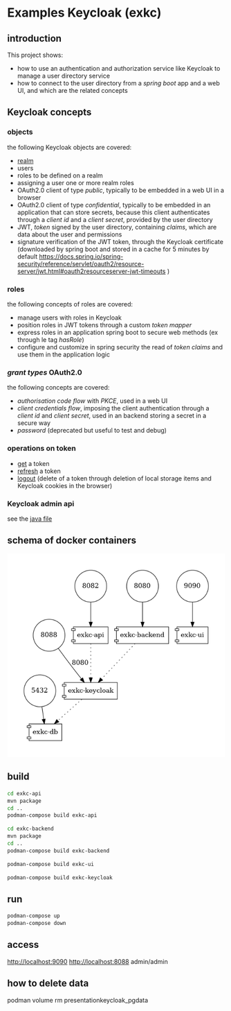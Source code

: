 # Examples Keycloak (exkc)

## introduction

This project shows:
* how to use an authentication and authorization service like Keycloak
to manage a user directory service
* how to connect to the user directory from a *spring boot* app and a web UI,
 and which are the related concepts

## Keycloak concepts

### objects

the following Keycloak objects are covered:

* [realm](exkc-keycloak/realm/exkc.json)
* users
* roles to be defined on a realm
* assigning a user one or more realm roles
* OAuth2.0 client of type *public*, typically to be embedded in a web UI in a browser
* OAuth2.0 client of type *confidential*, typically to be embedded in an application that can store secrets,
because this client authenticates through a *client id* and a *client secret*, provided by the user directory
* JWT, *token* signed by the user directory, containing *claims*, which are data about the user and permissions
* signature verification of the JWT token, through the Keycloak certificate 
 (downloaded by spring boot and stored in a cache for 5 minutes by default https://docs.spring.io/spring-security/reference/servlet/oauth2/resource-server/jwt.html#oauth2resourceserver-jwt-timeouts )

### roles

the following concepts of roles are covered:

* manage users with roles in Keycloak 
* position roles in JWT tokens through a custom *token mapper*
* express roles in an application spring boot to secure web methods (ex through le tag *hasRole*)
* configure and customize in spring security the read of *token claims* and use them in the application logic

### *grant types* OAuth2.0

the following concepts are covered:
* *authorisation code flow* with *PKCE*, used in a web UI
* *client credentials flow*, imposing the client authentication through a *client id* and *client secret*, 
  used in an backend storing a secret in a secure way
* *password* (deprecated but useful to test and debug)

### operations on token
* [get](exkc-ui/public/auth.js#L13) a token
* [refresh](exkc-ui/public/auth.js#L34) a token
* [logout](exkc-ui/public/auth.js#L54) (delete of a token through deletion of local storage items and Keycloak cookies in the browser)

### Keycloak admin api
see the [java file](exkc-backend/src/main/java/exkc/shared/api/keycloak/service/KeycloakClientService.java)

## schema of docker containers

![containers](topology.png "containers")

## build

```bash
cd exkc-api
mvn package
cd ..
podman-compose build exkc-api
```

```bash
cd exkc-backend
mvn package
cd ..
podman-compose build exkc-backend
```

```bash
podman-compose build exkc-ui
```

```bash
podman-compose build exkc-keycloak
```

## run

```bash
podman-compose up
podman-compose down
```

## access

[http://localhost:9090](UI)
[http://localhost:8088](Keycloak) admin/admin

## how to delete data

podman volume rm presentationkeycloak_pgdata

